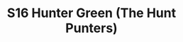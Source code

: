 ---
title: S16 Hunter Green (The Hunt Punters)
permalink: "/teams/s16-forest"
members:
- Amanda Livingstone - Captain
- AJ Reust - QB
- Edgar Chavez
- Demitrian Cook
- Madison Crum
- AJ DeGarmo
- William Lipovsky
- Thomas Loughern
- Darwin Pham
- Brian Radzinsky
- Aaron Ross
- Max Rothschild
- Matt Townsend
teamid: 6350
name: S16 Hunter Green
color: The Hunt Punters
division: ''
---